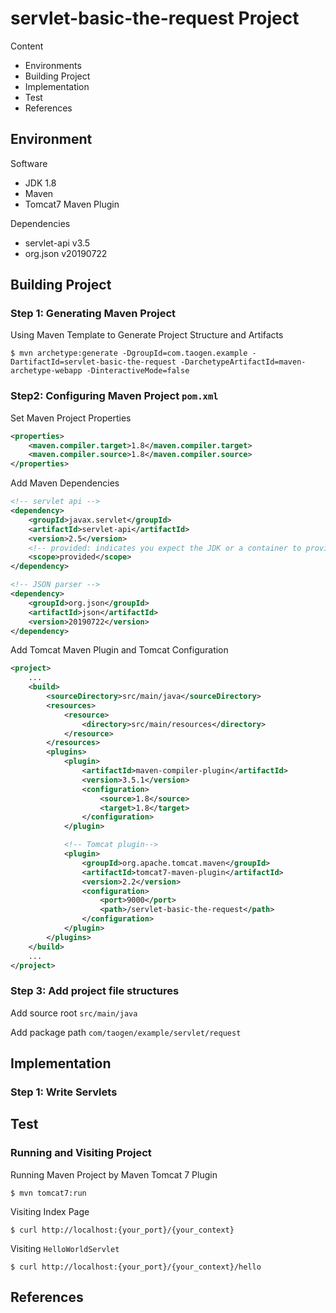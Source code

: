 # servlet-basic-the-request Project 

Content

- Environments
- Building Project
- Implementation
- Test
- References

## Environment

Software

- JDK 1.8
- Maven
- Tomcat7 Maven Plugin

Dependencies

- servlet-api v3.5
- org.json v20190722

## Building Project

### Step 1: Generating Maven Project

Using Maven Template to Generate Project Structure and Artifacts

```shell
$ mvn archetype:generate -DgroupId=com.taogen.example -DartifactId=servlet-basic-the-request -DarchetypeArtifactId=maven-archetype-webapp -DinteractiveMode=false
```

### Step2: Configuring Maven Project `pom.xml`

Set Maven Project Properties

```xml
<properties>
    <maven.compiler.target>1.8</maven.compiler.target>
    <maven.compiler.source>1.8</maven.compiler.source>
</properties>
```

Add Maven Dependencies

```xml
<!-- servlet api -->
<dependency>
    <groupId>javax.servlet</groupId>
    <artifactId>servlet-api</artifactId>
    <version>2.5</version>
    <!-- provided: indicates you expect the JDK or a container to provide the dependency at runtime. set the dependency on the Servlet API and related Java EE APIs to scope provided because the web container provides those classes. -->
    <scope>provided</scope>
</dependency>

<!-- JSON parser -->
<dependency>
    <groupId>org.json</groupId>
    <artifactId>json</artifactId>
    <version>20190722</version>
</dependency>
```

Add Tomcat Maven Plugin and Tomcat Configuration

```xml
<project>
    ...
  	<build>
        <sourceDirectory>src/main/java</sourceDirectory>
        <resources>
            <resource>
                <directory>src/main/resources</directory>
            </resource>
        </resources>
        <plugins>
            <plugin>
                <artifactId>maven-compiler-plugin</artifactId>
                <version>3.5.1</version>
                <configuration>
                    <source>1.8</source>
                    <target>1.8</target>
                </configuration>
            </plugin>

            <!-- Tomcat plugin-->
            <plugin>
                <groupId>org.apache.tomcat.maven</groupId>
                <artifactId>tomcat7-maven-plugin</artifactId>
                <version>2.2</version>
                <configuration>
                    <port>9000</port>
                    <path>/servlet-basic-the-request</path>
                </configuration>
            </plugin>
        </plugins>
    </build>
    ...
</project>
```

### Step 3: Add project file structures

Add source root `src/main/java`

Add package path `com/taogen/example/servlet/request`



## Implementation

### Step 1: Write Servlets





## Test

### Running and Visiting Project

Running Maven Project by Maven Tomcat 7 Plugin

```shell
$ mvn tomcat7:run
```

Visiting Index Page

```shell
$ curl http://localhost:{your_port}/{your_context}
```

Visiting `HelloWorldServlet`

```shell
$ curl http://localhost:{your_port}/{your_context}/hello
```



## References
